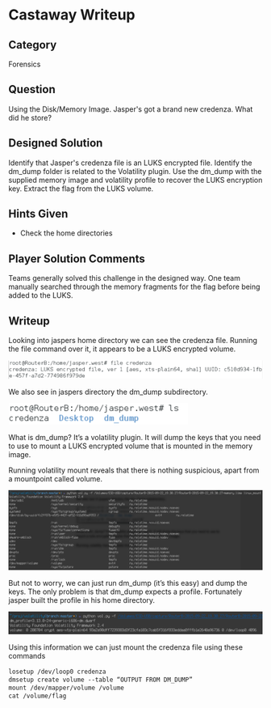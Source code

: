 Castaway Writeup
===================
## Category
Forensics

## Question
Using the Disk/Memory Image. Jasper's got a brand new credenza. What did he store?

## Designed Solution
Identify that Jasper's credenza file is an LUKS encrypted file. Identify the dm_dump folder is related to the Volatility plugin. Use the dm_dump with the supplied memory image and volatility profile to recover the LUKS encryption key. Extract the flag from the LUKS volume.

## Hints Given
* Check the home directories

## Player Solution Comments
Teams generally solved this challenge in the designed way. One team manually searched through the memory fragments for the flag before being added to the LUKS.

## Writeup
Looking into jaspers home directory we can see the credenza file. Running the file command over it, it appears to be a LUKS encrypted volume.

![Castaway File Output](images/cast_file_output.png)

We also see in jaspers directory the dm_dump subdirectory.

![Castaway Ls Output](images/cast_ls.png)

What is dm_dump? It’s a volatility plugin. It will dump the keys that you need to use to mount a LUKS encrypted volume that is mounted in the memory image.

Running volatility mount reveals that there is nothing suspicious, apart from a mountpoint called volume.

![Castaway Volatility Output](images/cast_volatility.png)

But not to worry, we can just run dm_dump (it’s this easy) and dump the keys. The only problem is that dm_dump expects a profile. Fortunately jasper built the profile in his home directory.

![Castaway Volatility Output](images/cast_volatility2.png)

Using this information we can just mount the credenza file using these commands

```
losetup /dev/loop0 credenza
dmsetup create volume --table “OUTPUT FROM DM_DUMP”
mount /dev/mapper/volume /volume
cat /volume/flag
```
